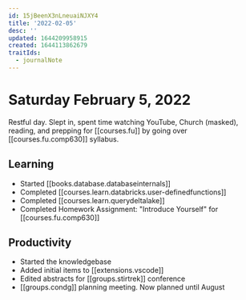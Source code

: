 ```yaml
---
id: 15jBeenX3nLneuaiNJXY4
title: '2022-02-05'
desc: ''
updated: 1644209958915
created: 1644113862679
traitIds:
  - journalNote
---
```


# Saturday February 5, 2022

Restful day. Slept in, spent time watching YouTube, Church (masked), reading, and prepping for [[courses.fu]] by going over [[courses.fu.comp630]] syllabus.

## Learning

- Started [[books.database.databaseinternals]]
- Completed [[courses.learn.databricks.user-definedfunctions]]
- Completed [[courses.learn.querydeltalake]]
- Completed Homework Assignment: "Introduce Yourself" for [[courses.fu.comp630]]
  
## Productivity

- Started the knowledgebase
- Added initial items to [[extensions.vscode]]
- Edited abstracts for [[groups.stirtrek]] conference
- [[groups.condg]] planning meeting. Now planned until August
